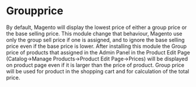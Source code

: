 # Groupprice
By default, Magento will display the lowest price of either a group price or the base selling price. This module change that behaviour, Magento use only the group sell price if one is assigned, and to ignore the base selling price even if the base price is lower. After installing this module the Group price of products that assigned in the Admin Panel in the Product Edit Page (Catalog->Manage Products->Product Edit Page->Prices) will be displayed on product page even if it is larger than the price of product. Group price will be used for product in the shopping cart  and for calculation of the total price.
